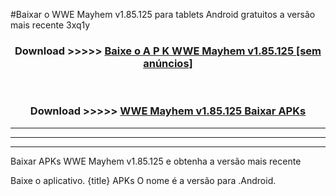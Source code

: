 #Baixar o WWE Mayhem v1.85.125  para tablets Android gratuitos a versão mais recente 3xq1y


<div align="center">
<h3>Download >>>>> <a href="https://pt-web.web.app/?pt= WWE Mayhem v1.85.125">Baixe o A P K WWE Mayhem v1.85.125 [sem anúncios]</a></h3><br>

<h3>Download >>>>> <a href="https://pt-web.web.app/?pt= WWE Mayhem v1.85.125">WWE Mayhem v1.85.125 Baixar APKs</a></h3>
</div>

----------------------------------------------------------

----------------------------------------------------------

----------------------------------------------------------

Baixar APKs WWE Mayhem v1.85.125 e obtenha a versão mais recente

Baixe o aplicativo. {title} APKs O nome é a versão para .Android.


